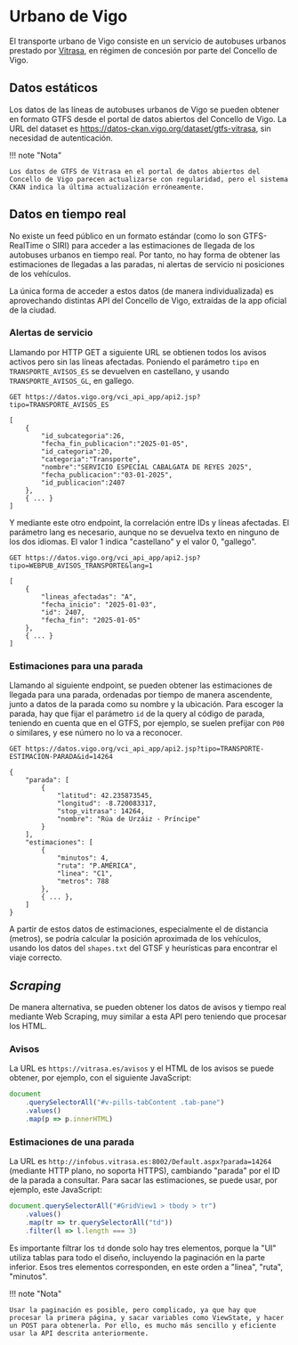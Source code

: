# Urbano de Vigo

El transporte urbano de Vigo consiste en un servicio de autobuses urbanos prestado por [Vitrasa](https://www.vitrasa.es), en régimen de concesión por parte del Concello de Vigo.

## Datos estáticos

Los datos de las líneas de autobuses urbanos de Vigo se pueden obtener en formato GTFS desde el portal de datos abiertos del Concello de Vigo. La URL del dataset es <https://datos-ckan.vigo.org/dataset/gtfs-vitrasa>, sin necesidad de autenticación.

!!! note "Nota"

	Los datos de GTFS de Vitrasa en el portal de datos abiertos del Concello de Vigo parecen actualizarse con regularidad, pero el sistema CKAN indica la última actualización erróneamente.

## Datos en tiempo real

No existe un feed público en un formato estándar (como lo son GTFS-RealTime o SIRI) para acceder a las estimaciones de llegada de los autobuses urbanos en tiempo real. Por tanto, no hay forma de obtener las estimaciones de llegadas a las paradas, ni alertas de servicio ni posiciones de los vehículos.

La única forma de acceder a estos datos (de manera individualizada) es aprovechando distintas API del Concello de Vigo, extraídas de la app oficial de la ciudad.

### Alertas de servicio

Llamando por HTTP GET a siguiente URL se obtienen todos los avisos activos pero sin las líneas afectadas. Poniendo el parámetro `tipo` en `TRANSPORTE_AVISOS_ES` se devuelven en castellano, y usando `TRANSPORTE_AVISOS_GL`, en gallego.

```http
GET https://datos.vigo.org/vci_api_app/api2.jsp?tipo=TRANSPORTE_AVISOS_ES

[
	{
		"id_subcategoria":26,
		"fecha_fin_publicacion":"2025-01-05",
		"id_categoria":20,
		"categoria":"Transporte",
		"nombre":"SERVICIO ESPECIAL CABALGATA DE REYES 2025",
		"fecha_publicacion":"03-01-2025",
		"id_publicacion":2407
	},
	{ ... }
]
```

Y mediante este otro endpoint, la correlación entre IDs y líneas afectadas. El parámetro lang es necesario, aunque no se devuelva texto en ninguno de los dos idiomas. El valor 1 indica "castellano" y el valor 0, "gallego".

```http
GET https://datos.vigo.org/vci_api_app/api2.jsp?tipo=WEBPUB_AVISOS_TRANSPORTE&lang=1

[
    {
        "lineas_afectadas": "A",
        "fecha_inicio": "2025-01-03",
        "id": 2407,
        "fecha_fin": "2025-01-05"
    },
	{ ... }
]
```

### Estimaciones para una parada

Llamando al siguiente endpoint, se pueden obtener las estimaciones de llegada para una parada, ordenadas por tiempo de manera ascendente, junto a datos de la parada como su nombre y la ubicación. Para escoger la parada, hay que fijar el parámetro `id` de la query al código de parada, teniendo en cuenta que en el GTFS, por ejemplo, se suelen prefijar con `P00` o similares, y ese número no lo va a reconocer.

```http
GET https://datos.vigo.org/vci_api_app/api2.jsp?tipo=TRANSPORTE-ESTIMACION-PARADA&id=14264

{
    "parada": [
        {
            "latitud": 42.235873545,
            "longitud": -8.720083317,
            "stop_vitrasa": 14264,
            "nombre": "Rúa de Urzáiz - Príncipe"
        }
    ],
    "estimaciones": [
        {
            "minutos": 4,
            "ruta": "P.AMÉRICA",
            "linea": "C1",
            "metros": 788
        },
        { ... },
    ]
}
```

A partir de estos datos de estimaciones, especialmente el de distancia (metros), se podría calcular la posición aproximada de los vehículos, usando los datos del `shapes.txt` del GTSF y heurísticas para encontrar el viaje correcto.

## _Scraping_

De manera alternativa, se pueden obtener los datos de avisos y tiempo real mediante Web Scraping, muy similar a esta API pero teniendo que procesar los HTML.

### Avisos

La URL es `https://vitrasa.es/avisos` y el HTML de los avisos se puede obtener, por ejemplo, con el siguiente JavaScript:

```js
document
	.querySelectorAll("#v-pills-tabContent .tab-pane")
	.values()
	.map(p => p.innerHTML)
 ```

### Estimaciones de una parada

La URL es `http://infobus.vitrasa.es:8002/Default.aspx?parada=14264` (mediante HTTP plano, no soporta HTTPS), cambiando "parada" por el ID de la parada a consultar. Para sacar las estimaciones, se puede usar, por ejemplo, este JavaScript:

```js
document.querySelectorAll("#GridView1 > tbody > tr")
	.values()
	.map(tr => tr.querySelectorAll("td"))
	.filter(l => l.length === 3)
```

Es importante filtrar los `td` donde solo hay tres elementos, porque la "UI" utiliza tablas para todo el diseño, incluyendo la paginación en la parte inferior. Esos tres elementos corresponden, en este orden a "linea", "ruta", "minutos". 

!!! note "Nota"

	Usar la paginación es posible, pero complicado, ya que hay que procesar la primera página, y sacar variables como ViewState, y hacer un POST para obtenerla. Por ello, es mucho más sencillo y eficiente usar la API descrita anteriormente.
